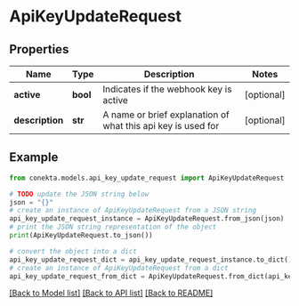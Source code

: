 # ApiKeyUpdateRequest


## Properties

Name | Type | Description | Notes
------------ | ------------- | ------------- | -------------
**active** | **bool** | Indicates if the webhook key is active | [optional] 
**description** | **str** | A name or brief explanation of what this api key is used for | [optional] 

## Example

```python
from conekta.models.api_key_update_request import ApiKeyUpdateRequest

# TODO update the JSON string below
json = "{}"
# create an instance of ApiKeyUpdateRequest from a JSON string
api_key_update_request_instance = ApiKeyUpdateRequest.from_json(json)
# print the JSON string representation of the object
print(ApiKeyUpdateRequest.to_json())

# convert the object into a dict
api_key_update_request_dict = api_key_update_request_instance.to_dict()
# create an instance of ApiKeyUpdateRequest from a dict
api_key_update_request_from_dict = ApiKeyUpdateRequest.from_dict(api_key_update_request_dict)
```
[[Back to Model list]](../README.md#documentation-for-models) [[Back to API list]](../README.md#documentation-for-api-endpoints) [[Back to README]](../README.md)


